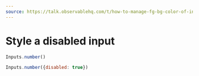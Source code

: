 ```yaml
---
source: https://talk.observablehq.com/t/how-to-manage-fg-bg-color-of-input-widget/9649
---
```


# Style a disabled input

```js
Inputs.number()
```

```js
Inputs.number({disabled: true})
```

<style>
form:has([disabled]) {
  background: red;
}
form [disabled] {
  background: green;
}
</style>
